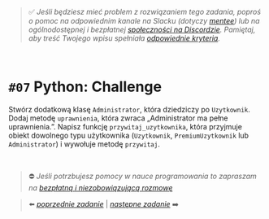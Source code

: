 > :white_check_mark: *Jeśli będziesz mieć problem z rozwiązaniem tego zadania, poproś o pomoc na odpowiednim kanale na Slacku (dotyczy [mentee](https://devmentor.pl/mentoring-javascript/)) lub na ogólnodostępnej i bezpłatnej [społeczności na Discordzie](https://devmentor.pl/discord). Pamiętaj, aby treść Twojego wpisu spełniała [odpowiednie kryteria](https://devmentor.pl/jak-prosic-o-pomoc/).*

&nbsp;

# `#07` Python: Challenge

Stwórz dodatkową klasę `Administrator`, która dziedziczy po `Uzytkownik`. Dodaj metodę `uprawnienia`, która zwraca „Administrator ma pełne uprawnienia.”. Napisz funkcję `przywitaj_uzytkownika`, która przyjmuje obiekt dowolnego typu użytkownika (`Uzytkownik`, `PremiumUzytkownik` lub `Administrator`) i wywołuje metodę `przywitaj`.





&nbsp;
> :no_entry: *Jeśli potrzbujesz pomocy w nauce programowania to zapraszam na [bezpłatną i niezobowiązującą rozmowę](https://devmentor.pl/rozmowa)*

> :arrow_left: [*poprzednie zadanie*](./../06) | [*następne zadanie*](./../08) :arrow_right:
